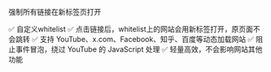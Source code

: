 
强制所有链接在新标签页打开

✅ 自定义whitelist
✅ 点击链接后，whitelist上的网站会用新标签打开，原页面不会跳转
✅ 支持 YouTube、x.com、Facebook、知乎、百度等动态加载网站
✅ 阻止事件冒泡，绕过 YouTube 的 JavaScript 处理
✅ 轻量高效，不会影响网站其他功能
